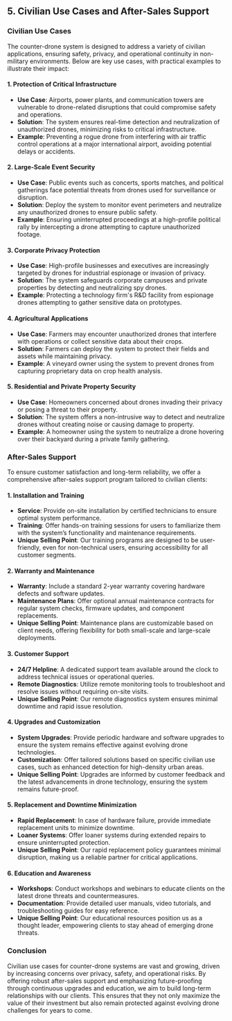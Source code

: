 ## **5. Civilian Use Cases and After-Sales Support**

### **Civilian Use Cases**
The counter-drone system is designed to address a variety of civilian applications, ensuring safety, privacy, and operational continuity in non-military environments. Below are key use cases, with practical examples to illustrate their impact:

#### **1. Protection of Critical Infrastructure**
- **Use Case**: Airports, power plants, and communication towers are vulnerable to drone-related disruptions that could compromise safety and operations.
- **Solution**: The system ensures real-time detection and neutralization of unauthorized drones, minimizing risks to critical infrastructure.
- **Example**: Preventing a rogue drone from interfering with air traffic control operations at a major international airport, avoiding potential delays or accidents.

#### **2. Large-Scale Event Security**
- **Use Case**: Public events such as concerts, sports matches, and political gatherings face potential threats from drones used for surveillance or disruption.
- **Solution**: Deploy the system to monitor event perimeters and neutralize any unauthorized drones to ensure public safety.
- **Example**: Ensuring uninterrupted proceedings at a high-profile political rally by intercepting a drone attempting to capture unauthorized footage.

#### **3. Corporate Privacy Protection**
- **Use Case**: High-profile businesses and executives are increasingly targeted by drones for industrial espionage or invasion of privacy.
- **Solution**: The system safeguards corporate campuses and private properties by detecting and neutralizing spy drones.
- **Example**: Protecting a technology firm's R&D facility from espionage drones attempting to gather sensitive data on prototypes.

#### **4. Agricultural Applications**
- **Use Case**: Farmers may encounter unauthorized drones that interfere with operations or collect sensitive data about their crops.
- **Solution**: Farmers can deploy the system to protect their fields and assets while maintaining privacy.
- **Example**: A vineyard owner using the system to prevent drones from capturing proprietary data on crop health analysis.

#### **5. Residential and Private Property Security**
- **Use Case**: Homeowners concerned about drones invading their privacy or posing a threat to their property.
- **Solution**: The system offers a non-intrusive way to detect and neutralize drones without creating noise or causing damage to property.
- **Example**: A homeowner using the system to neutralize a drone hovering over their backyard during a private family gathering.

### **After-Sales Support**
To ensure customer satisfaction and long-term reliability, we offer a comprehensive after-sales support program tailored to civilian clients:

#### **1. Installation and Training**
- **Service**: Provide on-site installation by certified technicians to ensure optimal system performance.
- **Training**: Offer hands-on training sessions for users to familiarize them with the system’s functionality and maintenance requirements.
- **Unique Selling Point**: Our training programs are designed to be user-friendly, even for non-technical users, ensuring accessibility for all customer segments.

#### **2. Warranty and Maintenance**
- **Warranty**: Include a standard 2-year warranty covering hardware defects and software updates.
- **Maintenance Plans**: Offer optional annual maintenance contracts for regular system checks, firmware updates, and component replacements.
- **Unique Selling Point**: Maintenance plans are customizable based on client needs, offering flexibility for both small-scale and large-scale deployments.

#### **3. Customer Support**
- **24/7 Helpline**: A dedicated support team available around the clock to address technical issues or operational queries.
- **Remote Diagnostics**: Utilize remote monitoring tools to troubleshoot and resolve issues without requiring on-site visits.
- **Unique Selling Point**: Our remote diagnostics system ensures minimal downtime and rapid issue resolution.

#### **4. Upgrades and Customization**
- **System Upgrades**: Provide periodic hardware and software upgrades to ensure the system remains effective against evolving drone technologies.
- **Customization**: Offer tailored solutions based on specific civilian use cases, such as enhanced detection for high-density urban areas.
- **Unique Selling Point**: Upgrades are informed by customer feedback and the latest advancements in drone technology, ensuring the system remains future-proof.

#### **5. Replacement and Downtime Minimization**
- **Rapid Replacement**: In case of hardware failure, provide immediate replacement units to minimize downtime.
- **Loaner Systems**: Offer loaner systems during extended repairs to ensure uninterrupted protection.
- **Unique Selling Point**: Our rapid replacement policy guarantees minimal disruption, making us a reliable partner for critical applications.

#### **6. Education and Awareness**
- **Workshops**: Conduct workshops and webinars to educate clients on the latest drone threats and countermeasures.
- **Documentation**: Provide detailed user manuals, video tutorials, and troubleshooting guides for easy reference.
- **Unique Selling Point**: Our educational resources position us as a thought leader, empowering clients to stay ahead of emerging drone threats.

### **Conclusion**
Civilian use cases for counter-drone systems are vast and growing, driven by increasing concerns over privacy, safety, and operational risks. By offering robust after-sales support and emphasizing future-proofing through continuous upgrades and education, we aim to build long-term relationships with our clients. This ensures that they not only maximize the value of their investment but also remain protected against evolving drone challenges for years to come.
